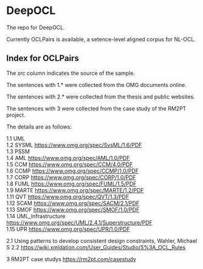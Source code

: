 # DeepOCL

The repo for DeepOCL.

Currently OCLPairs is available, a setence-level aligned corpus for NL-OCL.

## Index for OCLPairs

The *src* column indicates the source of the sample.

The sentences with 1.* were collected from the OMG documents online.

The sentences with 2.* were collected from the thesis and public websites.

The sentences with 3 were collected from the case study of the RM2PT project.

The details are as follows:

1.1 UML  
1.2 SYSML https://www.omg.org/spec/SysML/1.6/PDF  
1.3 PSSM  
1.4 AML https://www.omg.org/spec/AML/1.0/PDF  
1.5 CCM https://www.omg.org/spec/CCM/4.0/PDF  
1.6 CCMP https://www.omg.org/spec/CCMP/1.0/PDF  
1.7 CORP https://www.omg.org/spec/CORP/1.0/PDF  
1.8 FUML https://www.omg.org/spec/FUML/1.5/PDF  
1.9 MARTE https://www.omg.org/spec/MARTE/1.2/PDF  
1.11 QVT https://www.omg.org/spec/QVT/1.3/PDF  
1.12 SCAM  https://www.omg.org/spec/SACM/2.1/PDF   
1.13 SMOF https://www.omg.org/spec/SMOF/1.0/PDF   
1.14 UML_Infrastructure https://www.omg.org/spec/UML/2.4.1/Superstructure/PDF   
1.15 UPR https://www.omg.org/spec/UPR/1.0/PDF      

2.1 Using patterns to develop consistent design constraints, Wahler, Michael S
2.2 https://wiki.xmldation.com/User_Guides/Studio/5%3A_OCL_Rules

3 RM2PT case studys  https://rm2pt.com/casestudy

